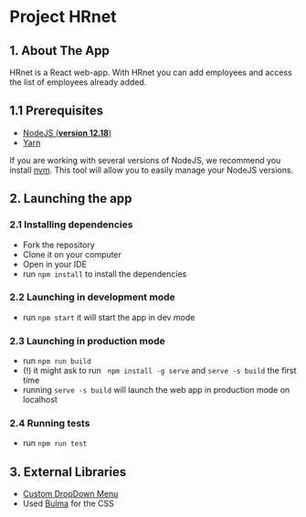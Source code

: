 
# Project HRnet

## 1. About The App
HRnet is a React web-app. 
With HRnet you can add employees and access the list of employees already added.

## 1.1 Prerequisites
- [NodeJS (**version 12.18**)](https://nodejs.org/en/)
- [Yarn](https://yarnpkg.com/)

If you are working with several versions of NodeJS, we recommend you install [nvm](https://github.com/nvm-sh/nvm). This tool will allow you to easily manage your NodeJS versions.

## 2. Launching the app

### 2.1 Installing dependencies
- Fork the repository
- Clone it on your computer
- Open in your IDE
- run `npm install` to install the dependencies

### 2.2 Launching in development mode
- run `npm start` it will start the app in dev mode

### 2.3 Launching in production mode
- run `npm run build`
- (!) it might ask to run ` npm install -g serve` and `serve -s build` the first time
- running `serve -s build` will launch the web app in production mode on localhost

### 2.4 Running tests
- run `npm run test`

## 3. External Libraries
- [Custom DropDown Menu](https://github.com/AymericFelisiak/P14_DropDownMenu)
- Used [Bulma](https://bulma.io/) for the CSS